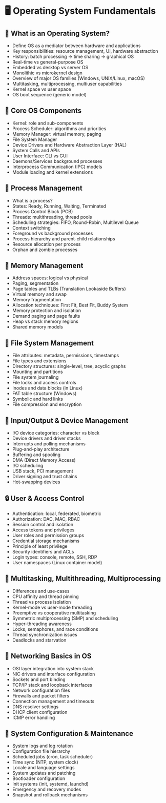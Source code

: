 # 🖥️ Operating System Fundamentals

## 🧱 What is an Operating System?
- Define OS as a mediator between hardware and applications
- Key responsibilities: resource management, UI, hardware abstraction
- History: batch processing → time sharing → graphical OS
- Real-time vs general-purpose OS
- Embedded vs desktop vs server OS
- Monolithic vs microkernel design
- Overview of major OS families (Windows, UNIX/Linux, macOS)
- Multitasking, multiprocessing, multiuser capabilities
- Kernel space vs user space
- OS boot sequence (generic model)

## 🧠 Core OS Components
- Kernel: role and sub-components
- Process Scheduler: algorithms and priorities
- Memory Manager: virtual memory, paging
- File System Manager
- Device Drivers and Hardware Abstraction Layer (HAL)
- System Calls and APIs
- User Interface: CLI vs GUI
- Daemons/Services background processes
- Interprocess Communication (IPC) models
- Module loading and kernel extensions

## 🧮 Process Management
- What is a process?
- States: Ready, Running, Waiting, Terminated
- Process Control Block (PCB)
- Threads: multithreading, thread pools
- Scheduling strategies: FIFO, Round-Robin, Multilevel Queue
- Context switching
- Foreground vs background processes
- Process hierarchy and parent-child relationships
- Resource allocation per process
- Orphan and zombie processes

## 🧬 Memory Management
- Address spaces: logical vs physical
- Paging, segmentation
- Page tables and TLBs (Translation Lookaside Buffers)
- Virtual memory and swap
- Memory fragmentation
- Allocation techniques: First Fit, Best Fit, Buddy System
- Memory protection and isolation
- Demand paging and page faults
- Heap vs stack memory regions
- Shared memory models

## 📁 File System Management
- File attributes: metadata, permissions, timestamps
- File types and extensions
- Directory structures: single-level, tree, acyclic graphs
- Mounting and partitions
- File system journaling
- File locks and access controls
- Inodes and data blocks (in Linux)
- FAT table structure (Windows)
- Symbolic and hard links
- File compression and encryption

## 🔌 Input/Output & Device Management
- I/O device categories: character vs block
- Device drivers and driver stacks
- Interrupts and polling mechanisms
- Plug-and-play architecture
- Buffering and spooling
- DMA (Direct Memory Access)
- I/O scheduling
- USB stack, PCI management
- Driver signing and trust chains
- Hot-swapping devices

## 🔒 User & Access Control
- Authentication: local, federated, biometric
- Authorization: DAC, MAC, RBAC
- Session control and isolation
- Access tokens and privileges
- User roles and permission groups
- Credential storage mechanisms
- Principle of least privilege
- Security identifiers and ACLs
- Login types: console, remote, SSH, RDP
- User namespaces (Linux container model)

## 🔁 Multitasking, Multithreading, Multiprocessing
- Differences and use-cases
- CPU affinity and thread pinning
- Thread vs process isolation
- Kernel-mode vs user-mode threading
- Preemptive vs cooperative multitasking
- Symmetric multiprocessing (SMP) and scheduling
- Hyper-threading awareness
- Locks, semaphores, and race conditions
- Thread synchronization issues
- Deadlocks and starvation

## 📡 Networking Basics in OS
- OSI layer integration into system stack
- NIC drivers and interface configuration
- Sockets and port binding
- TCP/IP stack and loopback interfaces
- Network configuration files
- Firewalls and packet filters
- Connection management and timeouts
- DNS resolver settings
- DHCP client configuration
- ICMP error handling

## 🧰 System Configuration & Maintenance
- System logs and log rotation
- Configuration file hierarchy
- Scheduled jobs (cron, task scheduler)
- Time sync (NTP, system clock)
- Locale and language settings
- System updates and patching
- Bootloader configuration
- Init systems (init, systemd, launchd)
- Emergency and recovery modes
- Snapshot and rollback mechanisms
